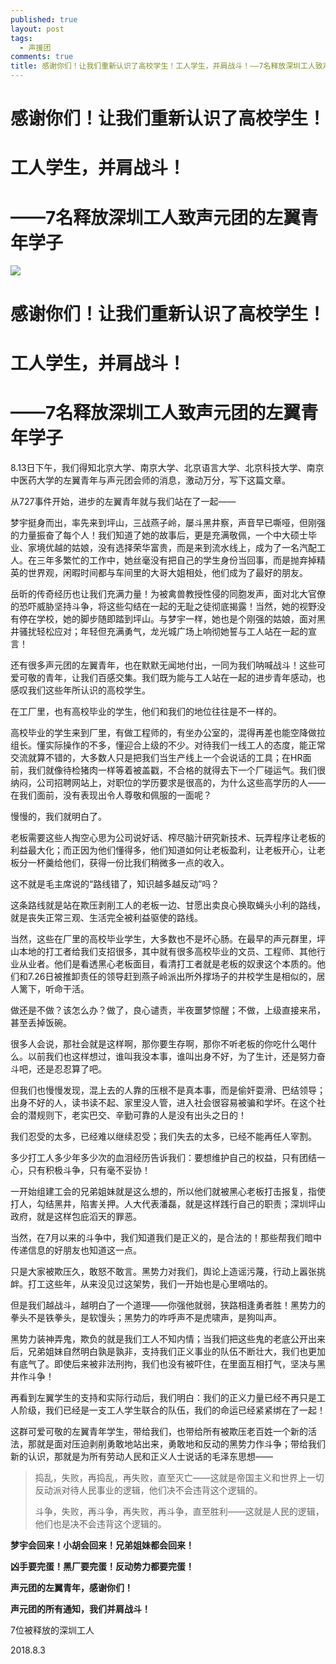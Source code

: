 ```yaml
---
published: true
layout: post
tags:
  - 声援团
comments: true
title: 感谢你们！让我们重新认识了高校学生！工人学生，并肩战斗！——7名释放深圳工人致声元团的左翼青年学子
---
```


# 感谢你们！让我们重新认识了高校学生！
# 工人学生，并肩战斗！
# ——7名释放深圳工人致声元团的左翼青年学子

![](http://wx2.sinaimg.cn/mw690/0060lm7Tly1fu8e4srlkhj31kw16onpg.jpg)

# 感谢你们！让我们重新认识了高校学生！

# 工人学生，并肩战斗！

# ——7名释放深圳工人致声元团的左翼青年学子


8.13日下午，我们得知北京大学、南京大学、北京语言大学、北京科技大学、南京中医药大学的左翼青年与声元团会师的消息，激动万分，写下这篇文章。


从727事件开始，进步的左翼青年就与我们站在了一起——

梦宇挺身而出，率先来到坪山，三战燕子岭，屡斗黑井察，声音早已嘶哑，但刚强的力量振奋了每个人！我们知道了她的故事后，更是充满敬佩，一个中大硕士毕业、家境优越的姑娘，没有选择荣华富贵，而是来到流水线上，成为了一名汽配工人。在三年多繁忙的工作中，她丝毫没有把自己的学生身份当回事，而是抛弃掉精英的世界观，闲暇时间都与车间里的大哥大姐相处，他们成为了最好的朋友。

岳昕的传奇经历也让我们充满力量！为被禽兽教授性侵的同胞发声，面对北大官僚的恐吓威胁坚持斗争，将这些勾结在一起的无耻之徒彻底揭露！当然，她的视野没有停在学校，她的脚步随即踏到坪山。与梦宇一样，她也是个刚强的姑娘，面对黑井骚扰轻松应对；年轻但充满勇气，龙光城广场上响彻她誓与工人站在一起的宣言！

还有很多声元团的左翼青年，也在默默无闻地付出，一同为我们呐喊战斗！这些可爱可敬的青年，让我们百感交集。我们既为能与工人站在一起的进步青年感动，也感叹我们这些年所认识的高校学生。

在工厂里，也有高校毕业的学生，他们和我们的地位往往是不一样的。

高校毕业的学生来到厂里，有做工程师的，有坐办公室的，混得再差也能空降做拉组长。懂实际操作的不多，懂迎合上级的不少。对待我们一线工人的态度，能正常交流就算不错的，大多数人只是把我们当生产线上一个会说话的工具；在HR面前，我们就像待检猪肉一样等着被盖戳，不合格的就得去下一个厂碰运气。我们很纳闷，公司招聘网站上，对职位的学历要求是很高的，为什么这些高学历的人——在我们面前，没有表现出令人尊敬和佩服的一面呢？

慢慢的，我们就明白了。

老板需要这些人掏空心思为公司说好话、榨尽脑汁研究新技术、玩弄程序让老板的利益最大化；而正因为他们懂得多，他们知道如何让老板盈利，让老板开心，让老板分一杯羹给他们，获得一份比我们稍微多一点的收入。

这不就是毛主席说的“路线错了，知识越多越反动”吗？

这条路线就是站在欺压剥削工人的老板一边、甘愿出卖良心换取蝇头小利的路线，就是丧失正常三观、生活完全被利益驱使的路线。

当然，这些在厂里的高校毕业学生，大多数也不是坏心肠。在最早的声元群里，坪山本地的打工者给我们支招很多，其中就有很多高校毕业的文员、工程师、其他行业从业者。他们是看透黑心老板面目，看清打工者就是老板的奴隶这个本质的。他们和7.26日被推卸责任的领导赶到燕子岭派出所外撑场子的井校学生是相似的，居人篱下，听命干活。

做还是不做？该怎么办？做了，良心谴责，半夜噩梦惊醒；不做，上级直接来吊，甚至丢掉饭碗。

很多人会说，那社会就是这样啊，那你要生存啊，那你不听老板的你吃什么喝什么。以前我们也这样想过，谁叫我没本事，谁叫出身不好，为了生计，还是努力奋斗吧，还是忍忍算了吧。

但我们也慢慢发现，混上去的人靠的压根不是真本事，而是偷奸耍滑、巴结领导；出身不好的人，读书读不起、家里没人管，进入社会很容易被骗和学坏。在这个社会的潜规则下，老实巴交、辛勤可靠的人是没有出头之日的！

我们忍受的太多，已经难以继续忍受；我们失去的太多，已经不能再任人宰割。

多少打工人多少年多少次的血泪经历告诉我们：要想维护自己的权益，只有团结一心，只有积极斗争，只有毫不妥协！

一开始组建工会的兄弟姐妹就是这么想的，所以他们就被黑心老板打击报复，指使打人，勾结黑井，陷害关押。人大代表潘磊，就是这样践行自己的职责；深圳坪山政府，就是这样包庇滔天的罪恶。



当然，在7月以来的斗争中，我们知道我们是正义的，是合法的！那些帮我们暗中传递信息的好朋友也知道这一点。

只是大家被欺压久，敢怒不敢言。黑势力对我们，舆论上造谣污蔑，行动上嚣张挑衅。打工这些年，从来没见过这架势，我们一开始也是心里嘀咕的。

但是我们越战斗，越明白了一个道理——你强他就弱，狭路相逢勇者胜！黑势力的拳头不是铁拳头，是软馒头；黑势力的咋呼声不是虎啸声，是狗叫声。

黑势力装神弄鬼，欺负的就是我们工人不知内情；当我们把这些鬼的老底公开出来后，兄弟姐妹自然明白孰是孰非，支持我们正义事业的队伍不断壮大，我们也更加有底气了。即使后来被非法刑拘，我们也没有被吓住，在里面互相打气，坚决与黑井作斗争！

再看到左翼学生的支持和实际行动后，我们明白：我们的正义力量已经不再只是工人阶级，我们已经是一支工人学生联合的队伍，我们的命运已经紧紧绑在了一起！

这群可爱可敬的左翼青年学生，带给我们，也带给所有被欺压老百姓一个新的活法，那就是面对压迫剥削勇敢地站出来，勇敢地和反动的黑势力作斗争；带给我们新的认识，那就是为所有劳动人民和正义人士说话的毛泽东思想——
<blockquote>
  
捣乱，失败，再捣乱，再失败，直至灭亡——这就是帝国主义和世界上一切反动派对待人民事业的逻辑，他们决不会违背这个逻辑的。

斗争，失败，再斗争，再失败，再斗争，直至胜利——这就是人民的逻辑，他们也是决不会违背这个逻辑的。

</blockquote>

**梦宇会回来！小胡会回来！兄弟姐妹都会回来！**

**凶手要完蛋！黑厂要完蛋！反动势力都要完蛋！**

**声元团的左翼青年，感谢你们！**

**声元团的所有通知，我们并肩战斗！**

7位被释放的深圳工人

2018.8.3
